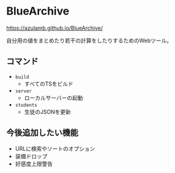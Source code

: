 # BlueArchive

https://azulamb.github.io/BlueArchive/

自分用の値をまとめたり若干の計算をしたりするためのWebツール。

## コマンド

* `build`
  * すべてのTSをビルド
* `server`
  * ローカルサーバーの起動
* `students`
  * 生徒のJSONを更新

## 今後追加したい機能

* URLに検索やソートのオプション
* 装備ドロップ
* 好感度上限警告
